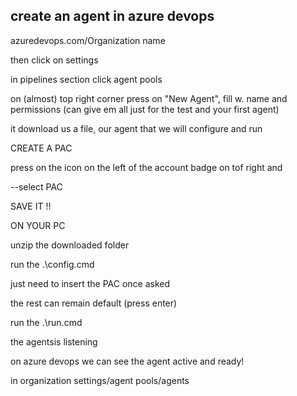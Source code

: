 ## create an agent in azure devops

azuredevops.com/Organization name

then click on settings

in pipelines section click agent pools

on (almost) top right corner press on "New Agent", fill w. name and permissions (can give em all just for the test and your first agent)

it download us a file, our agent that we will configure and run


CREATE A PAC

press on the icon on the left of the account badge on tof right and 

--select PAC
	
SAVE IT !!


ON YOUR PC

unzip the downloaded folder

run the .\config.cmd

just need to insert the PAC once asked

the rest can remain default (press enter)


run the .\run.cmd

the agentsis listening

on azure devops we can see the agent active and ready!

in organization settings/agent pools/agents
